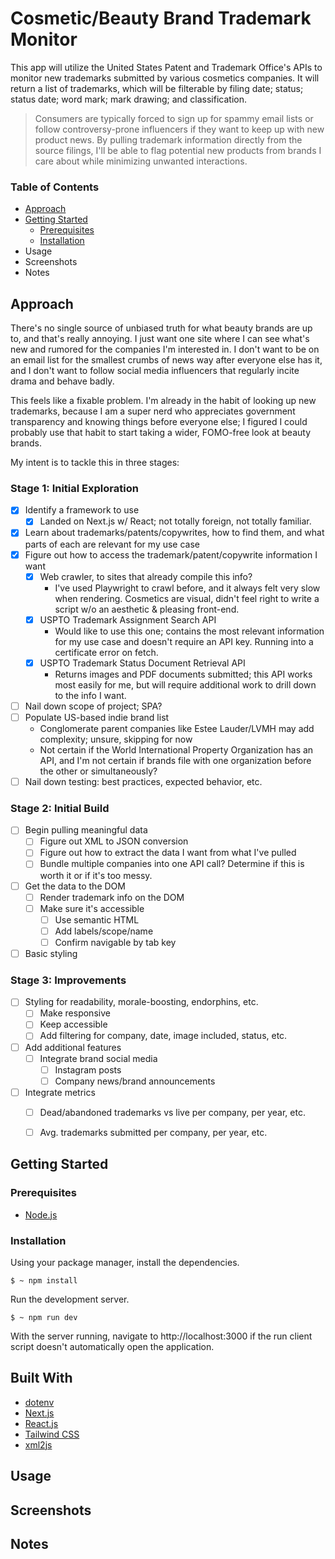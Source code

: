 # Cosmetic/Beauty Brand Trademark Monitor

This app will utilize the United States Patent and Trademark Office's APIs to monitor new trademarks submitted by various cosmetics companies. It will return a list of trademarks, which will be filterable by filing date; status; status date; word mark; mark drawing; and classification. 

> Consumers are typically forced to sign up for spammy email lists or follow controversy-prone influencers if they want to keep up with new product news. By pulling trademark information directly from the source filings, I'll be able to flag potential new products from brands I care about while minimizing unwanted interactions.


### Table of Contents
- [Approach](#approach)
- [Getting Started](#getting-started)
  - [Prerequisites](#prerequisites)
  - [Installation](#installation)
- Usage
- Screenshots
- Notes


## Approach

There's no single source of unbiased truth for what beauty brands are up to, and that's really annoying. I just want one site where I can see what's new and rumored for the companies I'm interested in. I don't want to be on an email list for the smallest crumbs of news way after everyone else has it, and I don't want to follow social media influencers that regularly incite drama and behave badly.  

This feels like a fixable problem. I'm already in the habit of looking up new trademarks, because I am a super nerd who appreciates government transparency and knowing things before everyone else; I figured I could probably use that habit to start taking a wider, FOMO-free look at beauty brands.

My intent is to tackle this in three stages: 

### Stage 1: Initial Exploration
- [x] Identify a framework to use
  - [x] Landed on Next.js w/ React; not totally foreign, not totally familiar.
- [x] Learn about trademarks/patents/copywrites, how to find them, and what parts of each are relevant for my use case
- [x] Figure out how to access the trademark/patent/copywrite information I want
  - [x] Web crawler, to sites that already compile this info? 
    - I've used Playwright to crawl before, and it always felt very slow when rendering. Cosmetics are visual, didn't feel right to write a script w/o an aesthetic & pleasing front-end.
  - [x] USPTO Trademark Assignment Search API
    - Would like to use this one; contains the most relevant information for my use case and doesn't require an API key. Running into a certificate error on fetch.
  - [x] USPTO Trademark Status Document Retrieval API
    - Returns images and PDF documents submitted; this API works most easily for me, but will require additional work to drill down to the info I want.
- [ ] Nail down scope of project; SPA? 
- [ ] Populate US-based indie brand list
  - Conglomerate parent companies like Estee Lauder/LVMH may add complexity; unsure, skipping for now
  - Not certain if the World International Property Organization has an API, and I'm not certain if brands file with one organization before the other or simultaneously? 
- [ ] Nail down testing: best practices, expected behavior, etc.

### Stage 2: Initial Build
- [ ] Begin pulling meaningful data
  - [ ] Figure out XML to JSON conversion
  - [ ] Figure out how to extract the data I want from what I've pulled
  - [ ] Bundle multiple companies into one API call? Determine if this is worth it or if it's too messy.
- [ ] Get the data to the DOM
  - [ ] Render trademark info on the DOM
  - [ ] Make sure it's accessible
    - [ ] Use semantic HTML
    - [ ] Add labels/scope/name
    - [ ] Confirm navigable by tab key
- [ ] Basic styling

### Stage 3: Improvements
- [ ] Styling for readability, morale-boosting, endorphins, etc.
  - [ ] Make responsive
  - [ ] Keep accessible
  - [ ] Add filtering for company, date, image included, status, etc.
- [ ] Add additional features
  - [ ] Integrate brand social media
    - [ ] Instagram posts
    - [ ] Company news/brand announcements
- [ ] Integrate metrics
  - [ ] Dead/abandoned trademarks vs live per company, per year, etc.
  - [ ] Avg. trademarks submitted per company, per year, etc.


## Getting Started

### Prerequisites

- [Node.js](https://nodejs.org/en/docs/)


### Installation

Using your package manager, install the dependencies.
```
$ ~ npm install
```

Run the development server.
```
$ ~ npm run dev
```

With the server running, navigate to http://localhost:3000 if the run client script doesn't automatically open the application.

## Built With

- [dotenv](https://www.npmjs.com/package/dotenv)
- [Next.js](https://nextjs.org/)
- [React.js](https://beta.reactjs.org/)
- [Tailwind CSS](https://tailwindcss.com/)
- [xml2js](https://www.npmjs.com/package/xml2js) 

## Usage


## Screenshots


## Notes

